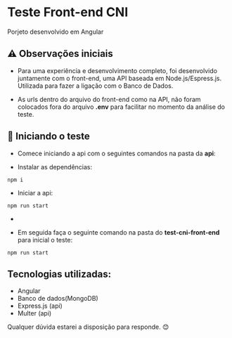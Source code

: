 # Teste Front-end CNI

Porjeto desenvolvido em Angular

## ⚠️ Observações iniciais

* Para uma experiência e desenvolvimento completo, foi desenvolvido juntamente com o front-end, uma API
baseada em Node.js/Espress.js. Utilizada para fazer a ligação com o Banco de Dados.

* As urls dentro do arquivo do front-end como na API, não foram colocados fora do arquivo **.env** 
para facilitar no momento da análise do teste.

## 🚀 Iniciando o teste

* Comece iniciando a api com o seguintes comandos na pasta da **api**: 

- Instalar as dependências: 
```
npm i
```

- Iniciar a api:
```
npm run start
```

* 

* Em seguida faça o seguinte comando na pasta do **test-cni-front-end** para inicial o teste: 
```
npm run start
```

## Tecnologias utilizadas:

* Angular
* Banco de dados(MongoDB)
* Express.js (api)
* Multer (api)

Qualquer dúvida estarei a disposição para responde. 😊
